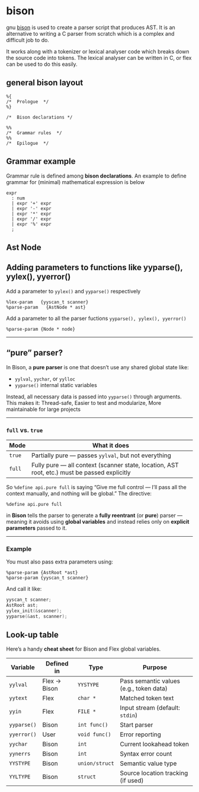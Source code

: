 # bison

gnu [bison](https://www.gnu.org/software/bison/manual/bison.html) 
is used to create a parser script that produces AST. It is an alternative
to writing a C parser from scratch which is a complex and difficult job to do.

It works along with a tokenizer or lexical analyser code which 
breaks down the source code into tokens. The lexical analyser
can be written in C, or flex can be used to do this easily.

## general bison layout
```bison
%{
/*  Prologue  */
%}

/*  Bison declarations */

%%
/*  Grammar rules  */
%%
/*  Epilogue  */
```

## Grammar example

Grammar rule is defined among **bison declarations**. An example to define
grammar for (minimal) mathematical expression is below
```bison
expr 
  : num
  | expr '+' expr
  | expr '-' expr
  | expr '*' expr
  | expr '/' expr
  | expr '%' expr
  ;
```

## Ast Node

## Adding parameters to functions like yyparse(), yylex(), yyerror()
Add a parameter to ```yylex()``` and ```yyparse()``` respectively
```bison
%lex-param   {yyscan_t scanner}
%parse-param   {AstNode * ast}
```
Add a parameter to all the parser fuctions ```yyparse(), yylex(), yyerror()```
```bison
%parse-param {Node * node}
```

---

## “pure” parser?

In Bison, a **pure parser** is one that doesn’t use any shared global state like:

- `yylval`, `yychar`, or `yylloc`
- `yyparse()` internal static variables

Instead, all necessary data is passed into `yyparse()` through arguments.
This makes it: Thread-safe, Easier to test and modularize, More maintainable for large projects

---

### `full` vs. `true`

| Mode       | What it does                                   |
|------------|------------------------------------------------|
| `true`     | Partially pure — passes `yylval`, but not everything |
| `full`     | Fully pure — all context (scanner state, location, AST root, etc.) must be passed explicitly |

So `%define api.pure full` is saying “Give me full control — I’ll pass all the context manually, and nothing will be global.” The directive:
```bison
%define api.pure full
```
in **Bison** tells the parser to generate a **fully reentrant** (or **pure**) parser — meaning it avoids using **global variables** and instead relies only on **explicit parameters** passed to it.

---

### Example

You must also pass extra parameters using:

```bison
%parse-param {AstRoot *ast}
%parse-param {yyscan_t scanner}
```

And call it like:

```c
yyscan_t scanner;
AstRoot ast;
yylex_init(&scanner);
yyparse(&ast, scanner);
```

## Look-up table
Here’s a handy **cheat sheet** for Bison and Flex global variables.

| Variable     | Defined in | Type         | Purpose                                   |
|--------------|-------------|--------------|-------------------------------------------|
| `yylval`     | Flex → Bison| `YYSTYPE`    | Pass semantic values (e.g., token data)   |
| `yytext`     | Flex        | `char *`     | Matched token text                        |
| `yyin`       | Flex        | `FILE *`     | Input stream (default: `stdin`)           |
| `yyparse()`  | Bison       | `int func()` | Start parser                              |
| `yyerror()`  | User        | `void func()`| Error reporting                           |
| `yychar`     | Bison       | `int`        | Current lookahead token                   |
| `yynerrs`    | Bison       | `int`        | Syntax error count                        |
| `YYSTYPE`    | Bison       | `union/struct`| Semantic value type                       |
| `YYLTYPE`    | Bison       | `struct`     | Source location tracking (if used)        |

